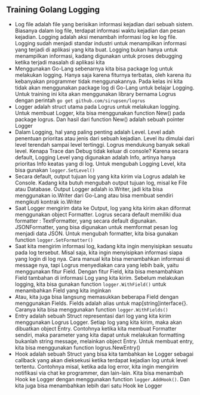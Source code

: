 ## Training Golang Logging

- Log file adalah file yang berisikan informasi kejadian dari sebuah sistem. Biasanya dalam log file, terdapat informasi waktu kejadian dan pesan kejadian. Logging adalah aksi menambah informasi log ke log file. Logging sudah menjadi standar industri untuk menampilkan informasi yang terjadi di aplikasi yang kita buat. Logging bukan hanya untuk menampilkan informasi, kadang digunakan untuk proses debugging ketika terjadi masalah di aplikasi kita
- Menggunakan Go-Lang sebenarnya kita bisa package log untuk melakukan logging. Hanya saja karena fiturnya terbatas, oleh karena itu kebanyakan programmer tidak menggunakannya. Pada kelas ini kita tidak akan menggunakan package log di Go-Lang untuk belajar Logging. Untuk training ini kita akan menggunakan library bernama Logrus dengan perintah `go get github.com/sirupsen/logrus`
- Logger adalah struct utama pada Logrus untuk melakukan logging. Untuk membuat Logger, kita bisa menggunakan function New() pada package logrus. Dan hasil dari function New() adalah sebuah pointer Logger
- Dalam Logging, hal yang paling penting adalah Level. Level adah penentuan prioritas atau jenis dari sebuah kejadian. Level itu dimulai dari level terendah sampai level tertinggi. Logrus mendukung banyak sekali level. Kenapa Trace dan Debug tidak keluar di console? Karena secara default, Logging Level yang digunakan adalah Info, artinya hanya prioritas Info keatas yang di log. Untuk mengubah Logging Level, kita bisa gunakan `logger.SetLevel()`
- Secara default, output tujuan log yang kita kirim via Logrus adalah ke Console. Kadang kita butuh mengubah output tujuan log, misal ke File atau Database. Output Logger adalah io.Writer, jadi kita bisa menggunakan io.Writer dari Go-Lang atau bisa membuat sendiri mengikuti kontrak io.Writer
- Saat Logger mengirim data ke Output, log yang kita kirim akan diformat menggunakan object Formatter. Logrus secara default memiliki dua formatter : TextFormatter, yang secara default digunakan. JSONFormatter, yang bisa digunakan untuk memformat pesan log menjadi data JSON. Untuk mengubah formatter, kita bisa gunakan function `logger.SetFormatter()`
- Saat kita mengirim informasi log, kadang kita ingin menyisipkan sesuatu pada log tersebut. Misal saja, kita ingin menyisipkan informasi siapa yang login di log nya. Cara manual kita bisa menambahkan informasi di message nya, tapi Logrus menyediakan cara yang lebih baik, yaitu menggunakan fitur Field. Dengan fitur Field, kita bisa menambahkan Field tambahan di informasi Log yang kita kirim. Sebelum melakukan logging, kita bisa gunakan function `logger.WithField()` untuk menambahkan Field yang kita inginkan
- Atau, kita juga bisa langsung memasukkan beberapa Field dengan menggunakan Fields. Fields adalah alias untuk map[string]interface{}. Caranya kita bisa menggunakan function `logger.WithFields()`
- Entry adalah sebuah Struct representasi dari log yang kita kirim menggunakan Logrus Logger. Setiap log yang kita kirim, maka akan dibuatkan object Entry. Contohnya ketika kita membuat Formatter sendiri, maka parameter yang kita dapat untuk melakukan formatting bukanlah string message, melainkan object Entry. Untuk membuat entry, kita bisa menggunakan function logrus.NewEntry()
- Hook adalah sebuah Struct yang bisa kita tambahkan ke Logger sebagai callback yang akan dieksekusi ketika terdapat kejadian log untuk level tertentu. Contohnya misal, ketika ada log error, kita ingin mengirim notifikasi via chat ke programmer, dan lain-lain. Kita bisa menambah Hook ke Logger dengan menggunakan function `logger.AddHook()`. Dan kita juga bisa menambahkan lebih dari satu Hook ke Logger